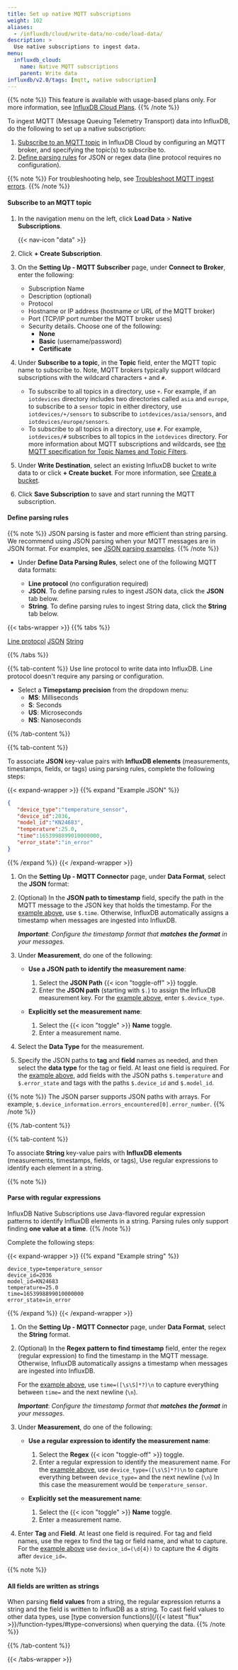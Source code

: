 ```yaml
---
title: Set up native MQTT subscriptions
weight: 102
aliases:
  - /influxdb/cloud/write-data/no-code/load-data/
description: >
  Use native subscriptions to ingest data.
menu:
  influxdb_cloud:
    name: Native MQTT subscriptions
    parent: Write data
influxdb/v2.0/tags: [mqtt, native subscription]
---
```


{{% note %}}
This feature is available with usage-based plans only. For more information, see [InfluxDB Cloud Plans](/influxdb/cloud/account-management/pricing-plans/).
{{% /note %}}

To ingest MQTT (Message Queuing Telemetry Transport) data into InfluxDB, do the following to set up a native subscription:

1. [Subscribe to an MQTT topic](#subscribe-to-an-mqtt-topic) in InfluxDB Cloud by configuring an MQTT broker, and specifying the topic(s) to subscribe to.
2. [Define parsing rules](#define-parsing-rules) for JSON or regex data (line protocol requires no configuration).

{{% note %}}
For troubleshooting help, see [Troubleshoot MQTT ingest errors](/influxdb/cloud/write-data/troubleshoot/#troubleshoot-mqtt-ingest-errors/).
{{% /note %}}

#### Subscribe to an MQTT topic

1. In the navigation menu on the left, click **Load Data** > **Native Subscriptions**.

    {{< nav-icon "data" >}}

2. Click **+ Create Subscription**.
3. On the **Setting Up - MQTT Subscriber** page, under **Connect to Broker**, enter the following:
   - Subscription Name
   - Description (optional)
   - Protocol
   - Hostname or IP address (hostname or URL of the MQTT broker)
   - Port (TCP/IP port number the MQTT broker uses)
   - Security details. Choose one of the following: 
      - **None**
      - **Basic** (username/password)
      - **Certificate**

4. Under **Subscribe to a topic**, in the **Topic** field, enter the MQTT topic name to subscribe to. Note, MQTT brokers typically support wildcard subscriptions with the wildcard characters `+` and  `#`. 

   - To subscribe to all topics in a directory, use `+`. For example, if an `iotdevices` directory includes two directories called `asia` and `europe`, to subscribe to a `sensor` topic in either directory, use `iotdevices/+/sensors` to subscribe to `iotdevices/asia/sensors`, and `iotdevices/europe/sensors`.
   - To subscribe to all topics in a directory, use `#`. For example, `iotdevices/#` subscribes to all topics in the  `iotdevices` directory. For more information about MQTT subscriptions and wildcards, see [the MQTT specification for Topic Names and Topic Filters](https://docs.oasis-open.org/mqtt/mqtt/v5.0/os/mqtt-v5.0-os.html#_Toc3901241).

5. Under **Write Destination**, select an existing InfluxDB bucket to write data to or click **+ Create bucket**. For more information, see [Create a bucket](/influxdb/cloud/organizations/buckets/create-bucket/).
6. Click **Save Subscription** to save and start running the MQTT subscription. 

#### Define parsing rules

{{% note %}}
JSON parsing is faster and more efficient than string parsing. We recommend using JSON parsing when your MQTT messages are in JSON format. For examples, see [JSON parsing examples](/influxdb/cloud/reference/json-parsing/).
{{% /note %}}

- Under **Define Data Parsing Rules**, select one of the following MQTT data formats:

   - **Line protocol** (no configuration required)
   - **JSON**. To define parsing rules to ingest JSON data, click the **JSON** tab below.
   - **String**. To define parsing rules to ingest String data, click the **String** tab below.

{{< tabs-wrapper >}}
{{% tabs %}}

[Line protocol](#)
[JSON](#)
[String](#)

{{% /tabs %}}

<!-------------------------------- BEGIN Line protocol -------------------------------->
{{% tab-content %}}
Use line protocol to write data into InfluxDB. Line protocol doesn't require any parsing or configuration.

- Select a **Timepstamp precision** from the dropdown menu:
   - **MS**: Milliseconds
   - **S**: Seconds
   - **US**: Microseconds
   - **NS**: Nanoseconds

{{% /tab-content %}}

<!-------------------------------- BEGIN JSON -------------------------------->
{{% tab-content %}}

To associate **JSON** key-value pairs with **InfluxDB elements** (measurements, timestamps, fields, or tags) using parsing rules, complete the following steps:

{{< expand-wrapper >}}
{{% expand "Example JSON" %}}
```json
{
   "device_type":"temperature_sensor",
   "device_id":2036,
   "model_id":"KN24683",
   "temperature":25.0,
   "time":1653998899010000000,
   "error_state":"in_error"
}
```
{{% /expand %}}
{{< /expand-wrapper >}}

1. On the **Setting Up - MQTT Connector** page, under **Data Format**, select the **JSON** format:

2. (Optional) In the **JSON path to timestamp** field, specify the path in the
   MQTT message to the JSON key that holds the timestamp.
   For the [example above](#example-json), use `$.time`.
   Otherwise, InfluxDB automatically assigns a timestamp when messages are ingested into InfluxDB.
  
      ***Important***: *Configure the timestamp format that **matches the format** in your messages.*

3. Under **Measurement**, do one of the following:

   - **Use a JSON path to identify the measurement name**:
      
      1. Select the **JSON Path** {{< icon "toggle-off" >}} toggle.
      2. Enter the **JSON path** (starting with `$.`) to assign the InfluxDB measurement key.
         For the [example above](#example-json), enter `$.device_type`.

   - **Explicitly set the measurement name**:

      1. Select the {{< icon "toggle" >}} **Name** toggle.
      2. Enter a measurement name.

4. Select the **Data Type** for the measurement.
5. Specify the JSON paths to **tag** and **field** names as needed, and then
   select the **data type** for the tag or field. At least one field is required.
   For the [example above](#example-json), add fields with the JSON paths
   `$.temperature` and `$.error_state` and tags with the paths `$.device_id` and `$.model_id`.

{{% note %}}
The JSON parser supports JSON paths with arrays.
For example, `$.device_information.errors_encountered[0].error_number`.
{{% /note %}}

{{% /tab-content %}}

<!-------------------------------- BEGIN String -------------------------------->
{{% tab-content %}}

To associate **String** key-value pairs with **InfluxDB elements** (measurements, timestamps, fields, or tags),
Use regular expressions to identify each element in a string.

{{% note %}}
#### Parse with regular expressions

InfluxDB Native Subscriptions use Java-flavored regular expression patterns 
to identify InfluxDB elements in a string.
Parsing rules only support finding **one value at a time**.
{{% /note %}}

Complete the following steps:

{{< expand-wrapper >}}
{{% expand "Example string" %}}
```string
device_type=temperature_sensor
device_id=2036
model_id=KN24683
temperature=25.0
time=1653998899010000000
error_state=in_error
```
{{% /expand %}}
{{< /expand-wrapper >}}

1. On the **Setting Up - MQTT Connector** page, under **Data Format**, select the **String** format.

2. (Optional) In the **Regex pattern to find timestamp** field, enter the regex
   (regular expression) to find the timestamp in the MQTT message.
   Otherwise, InfluxDB automatically assigns a timestamp when messages are ingested into InfluxDB.

   For the [example above](#example-string), use `time=([\s\S]*?)\n` to capture
   everything between `time=` and the next newline (`\n`).

   ***Important***: *Configure the timestamp format that **matches the format** in your messages.*

3. Under **Measurement**, do one of the following:

   - **Use a regular expression to identify the measurement name**:
      
      1. Select the **Regex** {{< icon "toggle-off" >}} toggle.
      2. Enter a regular expression to identify the measurement name.
         For the [example above](#example-string), use `device_type=([\s\S]*?)\n`
         to capture everything between `device_type=` and the next newline (`\n`)
         In this case the measurement would be `temperature_sensor`.

   - **Explicitly set the measurement name**:

      1. Select the {{< icon "toggle" >}} **Name** toggle.
      2. Enter a measurement name.

4. Enter **Tag** and **Field**. At least one field is required. For tag and field names,
   use the regex to find the tag or field name, and what to capture.
   For the [example above](#example-string) use `device_id=(\d{4})` to
   capture the 4 digits after `device_id=`.
  
{{% note %}}
#### All fields are written as strings
When parsing **field values** from a string, the regular expression returns
a string and the field is written to InfluxDB as a string.
To cast field values to other data types, use
[type conversion functions](/{{< latest "flux" >}}/function-types/#type-conversions)
when querying the data.
{{% /note %}}

{{% /tab-content %}}

{{< /tabs-wrapper >}}
